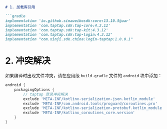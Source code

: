 ```markdown
# 1. 加载库引用

```gradle
implementation 'io.github.sinaweibosdk:core:13.10.5@aar'
implementation 'com.taptap.sdk:tap-core:4.3.12'
implementation 'com.taptap.sdk:tap-kit:4.3.12'
implementation 'com.taptap.sdk:tap-login:4.3.12'
implementation "com.xinji.sdk.china:login-taptap:1.0.0.1"
```

# 2. 冲突解决

如果编译时出现文件冲突，请在应用级 `build.gradle` 文件的 `android` 块中添加：

```gradle
android {
    packagingOptions {
        // taptap 登录冲突解决
        exclude 'META-INF/kotlinx-serialization-json.kotlin_module'
        exclude 'META-INF/com.android.tools/proguard/coroutines.pro'
        exclude 'META-INF/kotlinx-serialization-protobuf.kotlin_module'
        exclude 'META-INF/kotlinx_coroutines_core.version'
    }
}
```